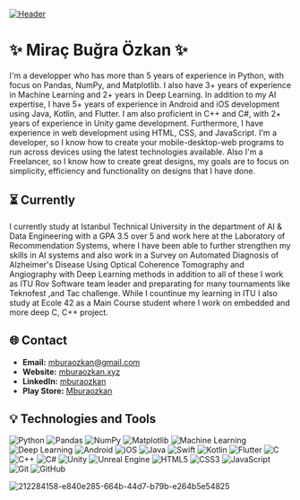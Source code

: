 [![Header](header_image_url)](https://mburaozkan.xyz/)

# ✨ Miraç Buğra Özkan ✨

I'm a developper who has more than 5 years of experience in Python, with focus on Pandas, NumPy, and Matplotlib. I also have 3+ years of experience in Machine Learning and 2+ years in Deep Learning. In addition to my AI expertise, I have 5+ years of experience in Android and iOS development using Java, Kotlin, and Flutter. I am also proficient in C++ and C#, with 2+ years of experience in Unity game development. Furthermore, I have experience in web development using HTML, CSS, and JavaScript. I'm a developer, so I know how to create your mobile-desktop-web programs to run across devices using the latest technologies available. Also I'm a Freelancer, so I know how to create great designs, my goals are to focus on simplicity, efficiency and functionality on designs that I have done.

## ⏳ Currently
I currently study at Istanbul Technical University in the department of AI & Data Engineering with a GPA 3.5 over 5 and work here at the Laboratory of Recommendation Systems, where I have been able to further strengthen my skills in AI systems and also work in a Survey on Automated Diagnosis of Alzheimer's Disease Using Optical Coherence Tomography and Angiography with Deep Learning methods in addition to all of these I work as ITU Rov Software team leader and preparating for many tournaments like Teknofest ,and Tac challenge. While I countinue my learning in ITU I also study at Ecole 42 as a Main Course student where I work on embedded and more deep C, C++ project.

## 🌐 Contact
- **Email:** [mburaozkan@gmail.com](mailto:mburaozkan@gmail.com)
- **Website:** [mburaozkan.xyz](https://mburaozkan.xyz)
- **LinkedIn:** [mburaozkan](www.linkedin.com/in/miraç-buğra-özkan-974ba51ba)
- **Play Store:** [Mburaozkan](https://play.google.com/store/apps/developer?id=Mburaozkan)

## 💡 Technologies and Tools

![Python](https://img.shields.io/badge/-Python-3776AB?style=flat-square&logo=python&logoColor=white)
![Pandas](https://img.shields.io/badge/-Pandas-150458?style=flat-square&logo=pandas&logoColor=white)
![NumPy](https://img.shields.io/badge/-NumPy-013243?style=flat-square&logo=numpy&logoColor=white)
![Matplotlib](https://img.shields.io/badge/-Matplotlib-11557C?style=flat-square&logo=matplotlib&logoColor=white)
![Machine Learning](https://img.shields.io/badge/-Machine%20Learning-FB6542?style=flat-square&logo=python&logoColor=white)
![Deep Learning](https://img.shields.io/badge/-Deep%20Learning-FF6F00?style=flat-square&logo=python&logoColor=white)
![Android](https://img.shields.io/badge/-Android-3DDC84?style=flat-square&logo=android&logoColor=white)
![iOS](https://img.shields.io/badge/-iOS-000000?style=flat-square&logo=apple&logoColor=white)
![Java](https://img.shields.io/badge/-Java-007396?style=flat-square&logo=java&logoColor=white)
![Swift](https://img.shields.io/badge/-Swift-FA7343?style=flat-square&logo=swift&logoColor=white)
![Kotlin](https://img.shields.io/badge/-Kotlin-0095D5?style=flat-square&logo=kotlin&logoColor=white)
![Flutter](https://img.shields.io/badge/-Flutter-02569B?style=flat-square&logo=flutter&logoColor=white)
![C](https://img.shields.io/badge/-C-00599C?style=flat-square&logo=c&logoColor=white)
![C++](https://img.shields.io/badge/-C++-00599C?style=flat-square&logo=c%2B%2B&logoColor=white)
![C#](https://img.shields.io/badge/-C%23-239120?style=flat-square&logo=csharp&logoColor=white)
![Unity](https://img.shields.io/badge/-Unity-000000?style=flat-square&logo=unity&logoColor=white)
![Unreal Engine](https://img.shields.io/badge/-Unreal%20Engine-313131?style=flat-square&logo=unreal-engine&logoColor=white)
![HTML5](https://img.shields.io/badge/-HTML5-E34F26?style=flat-square&logo=html5&logoColor=white)
![CSS3](https://img.shields.io/badge/-CSS3-1572B6?style=flat-square&logo=css3&logoColor=white)
![JavaScript](https://img.shields.io/badge/-JavaScript-F7DF1E?style=flat-square&logo=javascript&logoColor=black)
![Git](https://img.shields.io/badge/-Git-F05032?style=flat-square&logo=git&logoColor=white)
![GitHub](https://img.shields.io/badge/-GitHub-181717?style=flat-square&logo=github&logoColor=white)

![212284158-e840e285-664b-44d7-b79b-e264b5e54825](https://github.com/mburaozkan/mburaozkan/assets/117448786/b41b97c8-3b02-41da-9009-96f52c7fe90a)


